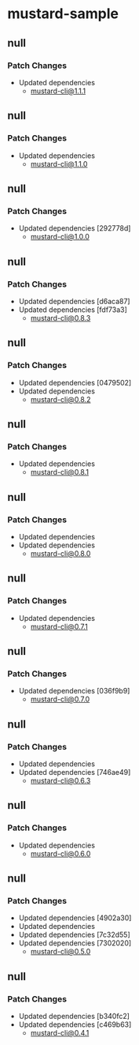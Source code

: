 # mustard-sample

## null

### Patch Changes

- Updated dependencies
  - mustard-cli@1.1.1

## null

### Patch Changes

- Updated dependencies
  - mustard-cli@1.1.0

## null

### Patch Changes

- Updated dependencies [292778d]
  - mustard-cli@1.0.0

## null

### Patch Changes

- Updated dependencies [d6aca87]
- Updated dependencies [fdf73a3]
  - mustard-cli@0.8.3

## null

### Patch Changes

- Updated dependencies [0479502]
- Updated dependencies
  - mustard-cli@0.8.2

## null

### Patch Changes

- Updated dependencies
  - mustard-cli@0.8.1

## null

### Patch Changes

- Updated dependencies
- Updated dependencies
  - mustard-cli@0.8.0

## null

### Patch Changes

- Updated dependencies
  - mustard-cli@0.7.1

## null

### Patch Changes

- Updated dependencies [036f9b9]
  - mustard-cli@0.7.0

## null

### Patch Changes

- Updated dependencies
- Updated dependencies [746ae49]
  - mustard-cli@0.6.3

## null

### Patch Changes

- Updated dependencies
  - mustard-cli@0.6.0

## null

### Patch Changes

- Updated dependencies [4902a30]
- Updated dependencies
- Updated dependencies [7c32d55]
- Updated dependencies [7302020]
  - mustard-cli@0.5.0

## null

### Patch Changes

- Updated dependencies [b340fc2]
- Updated dependencies [c469b63]
  - mustard-cli@0.4.1
